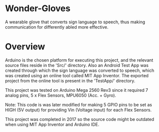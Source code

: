 # Wonder-Gloves
A wearable glove that converts sign language to speech, thus making communication for differently abled more effective.

# Overview
Arduino is the chosen platform for executing this project, and the relevant source files reside in the 'Src/' directory.
Also an Android Test App was created through which the sign language was converted to speech, which was created using an
online tool called MIT App Inventor. The exported project from the online tool is present in the 'TestApp/' directory.

This project was tested on Arduino Mega 2560 Rev3 since it required 7 analog pins, 5 x Flex Sensors, MPU6050 (Acc. + Gyro).

Note: This code is was later modified for making 5 GPIO pins to be set as HIGH (5V output) for providing Vin (Voltage input)
for each Flex Sensors.

This project was completed in 2017 so the source code might be outdated when using MIT App Inventor and Arduino IDE.
